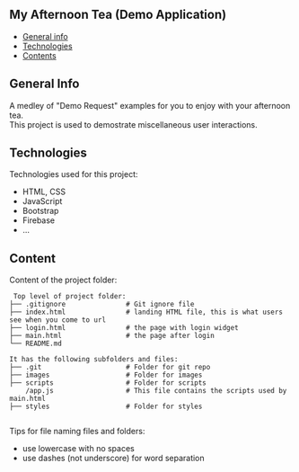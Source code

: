 ## My Afternoon Tea (Demo Application)

* [General info](#general-info)
* [Technologies](#technologies)
* [Contents](#content)

## General Info
A medley of "Demo Request" examples for you to enjoy with your afternoon tea.  
This project is used to demostrate miscellaneous user interactions.  
	
## Technologies
Technologies used for this project:
* HTML, CSS
* JavaScript
* Bootstrap 
* Firebase
* ...
	
## Content
Content of the project folder:

```
 Top level of project folder: 
├── .gitignore               # Git ignore file
├── index.html               # landing HTML file, this is what users see when you come to url
├── login.html               # the page with login widget
├── main.html                # the page after login
└── README.md

It has the following subfolders and files:
├── .git                     # Folder for git repo
├── images                   # Folder for images
├── scripts                  # Folder for scripts
    /app.js                  # This file contains the scripts used by main.html
├── styles                   # Folder for styles


```

Tips for file naming files and folders:
* use lowercase with no spaces
* use dashes (not underscore) for word separation

